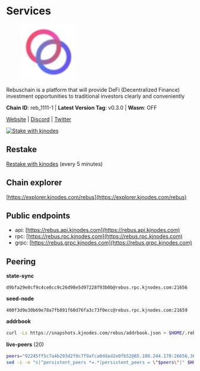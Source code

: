 # Services

<figure><img src="https://raw.githubusercontent.com/kj89/cosmos-images/main/logos/rebus.png" width="150" alt=""><figcaption></figcaption></figure>

Rebuschain is a platform that will provide DeFi (Decentralized Finance)  investment opportunities to traditional investors clearly and conveniently

**Chain ID**: reb_1111-1 | **Latest Version Tag**: v0.3.0 | **Wasm**: OFF

[Website](https://www.rebuschain.com) | [Discord](https://discord.gg/rebuschain) | [Twitter](https://twitter.com/RebusChain)

[![Stake with kjnodes](https://i.ibb.co/cr44Q8j/button-stake-with-kjnodes.png)](https://restake.app/rebus/rebusvaloper1vndzy8y55ylgpmmsc34uy8rm6kqlml6ffs9lrv)

## Restake

[Restake with kjnodes](https://restake.app/rebus/rebusvaloper1vndzy8y55ylgpmmsc34uy8rm6kqlml6ffs9lrv) (every 5 minutes)
## Chain explorer
[https://explorer.kjnodes.com/rebus](https://explorer.kjnodes.com/rebus)

## Public endpoints

* api: [https://rebus.api.kjnodes.com](https://rebus.api.kjnodes.com)
* rpc: [https://rebus.rpc.kjnodes.com](https://rebus.rpc.kjnodes.com)
* grpc: [https://rebus.grpc.kjnodes.com](https://rebus.grpc.kjnodes.com)

## Peering

**state-sync**

```text
d9bfa29e0cf9c4ce0cc9c26d98e5d97228f93b0b@rebus.rpc.kjnodes.com:21656
```

**seed-node**

```text
400f3d9e30b69e78a7fb891f60d76fa3c73f0ecc@rebus.rpc.kjnodes.com:21659
```

**addrbook**
```bash
curl -Ls https://snapshots.kjnodes.com/rebus/addrbook.json > $HOME/.rebusd/config/addrbook.json
```

**live-peers** (20)
```bash
peers="92245ff5c7a4b293d2f0c7f9afca0ddad2e0fb52@65.108.244.178:26656,36afb1c827f52d38d7cd328b384d644b531b5997@65.108.238.102:17256,1fcb45323f9045707c0c344a60d7cb906008cfaf@65.109.80.176:26656,afdd27b58e851dcbb8c98c0e3191a0d8bfbcd3ae@65.108.41.252:26656,89757803f40da51678451735445ad40d5b15e059@169.155.44.106:26656,87102b5dd22c1d17f97197c078f23726ae3c6214@91.157.60.253:26656,69e27ab9b46350654805df3ea8d9ac2f00af4e4c@38.242.244.85:26656,b212d5740b2e11e54f56b072dc13b6134650cfb5@169.155.168.16:26656,c124ce0b508e8b9ed1c5b6957f362225659b5343@134.65.192.98:26656,3a378fbfae33a593b913371c876c9d275c0abb12@213.239.215.77:26656,05483a7ec0160b17de1ad8e7793c7502e70e5525@146.59.85.223:17256,ebc4d27be0c87f537b44250c2e22ad349dc59fb6@158.69.116.134:26656,faf349e185255c4aa2786da4f8ac70ea13849db0@169.155.45.128:26656,56bb6c5da47624a89e316ddfdd732ef78d96d79c@142.93.36.204:26656,d3a8fdbe6776fc71998fa893abcd634461b52b19@65.109.92.241:40106,8f023504e27873141164b6fbf1c4b788ff8d533b@159.69.200.24:26656,cd71aa366822800a2aa7051fae69127f78b3f203@188.165.225.226:26656,ce38728ac38ebbb4a72d496d42f8e9030af441d7@162.19.137.25:26656,b1b08fe470551dca6d6631fb1bfabb814f6c1aec@54.37.129.164:54556,d9bfa29e0cf9c4ce0cc9c26d98e5d97228f93b0b@65.109.88.38:21656"
sed -i -e "s|^persistent_peers *=.*|persistent_peers = \"$peers\"|" $HOME/.rebusd/config/config.toml
```
